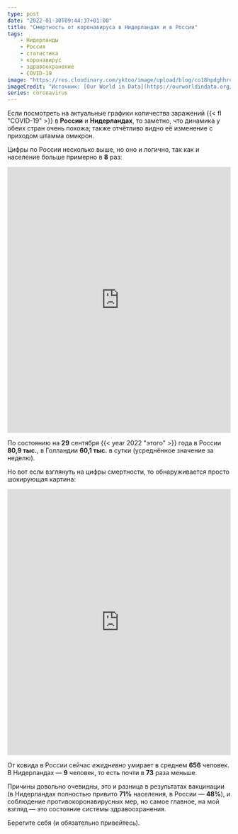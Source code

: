 ```yaml
---
type: post
date: "2022-01-30T09:44:37+01:00"
title: "Смертность от коронавируса в Нидерландах и в России"
tags:
    - Нидерланды
    - Россия
    - статистика
    - коронавирус
    - здравоохранение
    - COVID-19
image: "https://res.cloudinary.com/yktoo/image/upload/blog/co18hpdghhrcw4x3lura.png"
imageCredit: "Источник: [Our World in Data](https://ourworldindata.org/explorers/coronavirus-data-explorer?zoomToSelection=true&time=2020-03-01..latest&facet=none&pickerSort=desc&pickerMetric=new_deaths_per_million&Metric=Confirmed+cases&Interval=7-day+rolling+average&Relative+to+Population=false&Color+by+test+positivity=false&country=NLD~RUS)."
series: coronavirus
---
```


Если посмотреть на актуальные графики количества заражений {{< fl "COVID-19" >}} в **России** и **Нидерландах**, то заметно, что динамика у обеих стран очень похожа; также отчётливо видно её изменение с приходом штамма омикрон.

Цифры по России несколько выше, но оно и логично, так как и население больше примерно в **8** раз:

<!--more-->

<iframe src="https://ourworldindata.org/explorers/coronavirus-data-explorer?zoomToSelection=true&time=2021-01-29..2022-01-29&facet=none&pickerSort=desc&pickerMetric=new_deaths_per_million&Metric=Confirmed+cases&Interval=7-day+rolling+average&Relative+to+Population=false&Color+by+test+positivity=false&country=NLD~RUS&hideControls=true" loading="lazy" style="width: 100%; height: 600px; border: 0px none;"></iframe>

По состоянию на **29** сентября {{< year 2022 "этого" >}} года в России **80,9 тыс.**, в Голландии **60,1 тыс.** в сутки (усреднённое значение за неделю).

Но вот если взглянуть на цифры смертности, то обнаруживается просто шокирующая картина:

<iframe src="https://ourworldindata.org/explorers/coronavirus-data-explorer?zoomToSelection=true&time=2021-01-29..2022-01-29&facet=none&pickerSort=desc&pickerMetric=new_deaths_per_million&Metric=Confirmed+deaths&Interval=7-day+rolling+average&Relative+to+Population=false&Color+by+test+positivity=false&country=NLD~RUS&hideControls=true" loading="lazy" style="width: 100%; height: 600px; border: 0px none;"></iframe>

От ковида в России сейчас *ежедневно* умирает в среднем **656** человек. В Нидерландах — **9** человек, то есть почти в **73** раза меньше.

Причины довольно очевидны, это и разница в результатах вакцинации (в Нидерландах полностью привито **71%** населения, в России — **48%**), и соблюдение противокоронавирусных мер, но самое главное, на мой взгляд — это состояние системы здравоохранения.

Берегите себя (и обязательно привейтесь).
